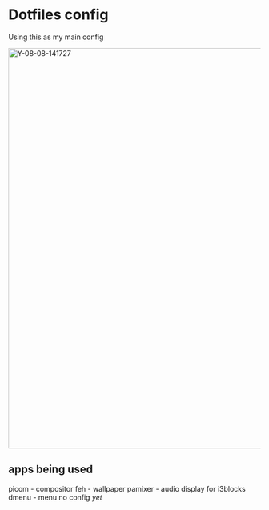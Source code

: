 # Dotfiles config

Using this as my main config

<img width="1280" height="800" alt="Y-08-08-141727" src="https://github.com/user-attachments/assets/967f0c88-491c-44f3-8454-fecedb96a94b" />


apps being used
----------------
picom - compositor
feh - wallpaper
pamixer - audio display for i3blocks
dmenu - menu no config *yet*
